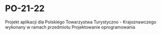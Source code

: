 # PO-21-22
Projekt aplikacji dla Polskiego Towarzystwa Turystyczno - Krajoznawczego wykonany w ramach przedmiotu Projektowanie oprogramowania
